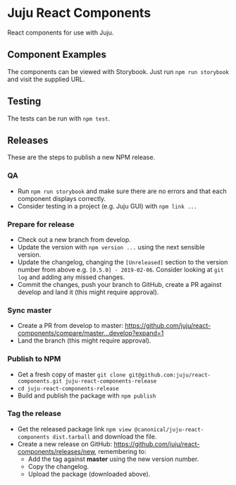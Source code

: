 # Juju React Components

React components for use with Juju.

## Component Examples

The components can be viewed with Storybook. Just run `npm run storybook` and visit the supplied URL.

## Testing

The tests can be run with `npm test`.

## Releases

These are the steps to publish a new NPM release.

### QA

- Run `npm run storybook` and make sure there are no errors and that each component displays correctly.
- Consider testing in a project (e.g. Juju GUI) with `npm link ...`

### Prepare for release
- Check out a new branch from develop.
- Update the version with `npm version ...` using the next sensible version.
- Update the changelog, changing the `[Unreleased]` section to the version number from above e.g. `[0.5.0] - 2019-02-06`. Consider looking at `git log` and adding any missed changes.
- Commit the changes, push your branch to GitHub, create a PR against develop and land it (this might require approval).

### Sync master
- Create a PR from develop to master: https://github.com/juju/react-components/compare/master...develop?expand=1
- Land the branch (this might require approval).

### Publish to NPM
- Get a fresh copy of master `git clone git@github.com:juju/react-components.git juju-react-components-release`
- `cd juju-react-components-release`
- Build and publish the package with `npm publish`

### Tag the release
- Get the released package link `npm view @canonical/juju-react-components dist.tarball` and download the file.
- Create a new release on GitHub: https://github.com/juju/react-components/releases/new, remembering to:
  - Add the tag against **master** using the new version number.
  - Copy the changelog.
  - Upload the package (downloaded above).

